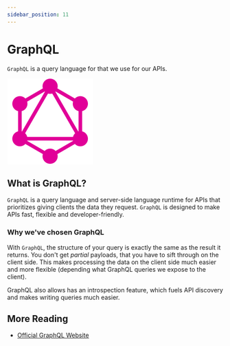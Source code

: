 ```yaml
---
sidebar_position: 11
---
```


# GraphQL

`GraphQL` is a query language for that we use for our APIs.

![GraphQL Logo](./assets/GraphQL.svg)

## What is GraphQL?

`GraphQL` is a query language and server-side language runtime for APIs that prioritizes giving clients the data they
request. `GraphQL` is designed to make APIs fast, flexible and developer-friendly.

### Why we've chosen GraphQL

With `GraphQL`, the structure of your query is exactly the same as the result it returns. You don't get _partial_
payloads, that you have to sift through on the client side. This makes processing the data on the client side much
easier and more flexible (depending what GraphQL queries we expose to the client).

GraphQL also allows has an introspection feature, which fuels API discovery and makes writing queries much easier.

## More Reading

- [Official GraphQL Website](https://graphql.org/)